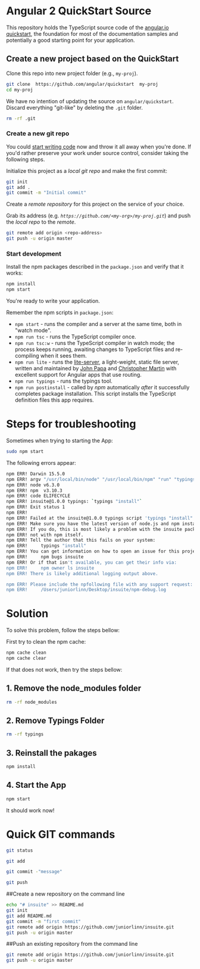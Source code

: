 # Angular 2 QuickStart Source

This repository holds the TypeScript source code of the [angular.io quickstart](https://angular.io/docs/ts/latest/quickstart.html),
the foundation for most of the documentation samples and potentially a good starting point for your application.

## Create a new project based on the QuickStart

Clone this repo into new project folder (e.g., `my-proj`).
```bash
git clone  https://github.com/angular/quickstart  my-proj
cd my-proj
```

We have no intention of updating the source on `angular/quickstart`.
Discard everything "git-like" by deleting the `.git` folder.
```bash
rm -rf .git
```

### Create a new git repo
You could [start writing code](#start-development) now and throw it all away when you're done.
If you'd rather preserve your work under source control, consider taking the following steps.

Initialize this project as a *local git repo* and make the first commit:
```bash
git init
git add .
git commit -m "Initial commit"
```

Create a *remote repository* for this project on the service of your choice.

Grab its address (e.g. *`https://github.com/<my-org>/my-proj.git`*) and push the *local repo* to the *remote*.
```bash
git remote add origin <repo-address>
git push -u origin master
```
### Start development

Install the npm packages described in the `package.json` and verify that it works:

```bash
npm install
npm start
```
You're ready to write your application.

Remember the npm scripts in `package.json`:

* `npm start` - runs the compiler and a server at the same time, both in "watch mode".
* `npm run tsc` - runs the TypeScript compiler once.
* `npm run tsc:w` - runs the TypeScript compiler in watch mode; the process keeps running, awaiting changes to TypeScript files and re-compiling when it sees them.
* `npm run lite` - runs the [lite-server](https://www.npmjs.com/package/lite-server), a light-weight, static file server, written and maintained by
[John Papa](https://github.com/johnpapa) and
[Christopher Martin](https://github.com/cgmartin)
with excellent support for Angular apps that use routing.
* `npm run typings` - runs the typings tool.
* `npm run postinstall` - called by *npm* automatically *after* it successfully completes package installation. This script installs the TypeScript definition files this app requires.



# Steps for troubleshooting

Sometimes when trying to starting the App: 

```bash
sudo npm start
```

The following errors appear:

```bash
npm ERR! Darwin 15.5.0
npm ERR! argv "/usr/local/bin/node" "/usr/local/bin/npm" "run" "typings" "install"
npm ERR! node v6.3.0
npm ERR! npm  v3.10.3
npm ERR! code ELIFECYCLE
npm ERR! insuite@1.0.0 typings: `typings "install"`
npm ERR! Exit status 1
npm ERR! 
npm ERR! Failed at the insuite@1.0.0 typings script 'typings "install"'.
npm ERR! Make sure you have the latest version of node.js and npm installed.
npm ERR! If you do, this is most likely a problem with the insuite package,
npm ERR! not with npm itself.
npm ERR! Tell the author that this fails on your system:
npm ERR!     typings "install"
npm ERR! You can get information on how to open an issue for this project with:
npm ERR!     npm bugs insuite
npm ERR! Or if that isn't available, you can get their info via:
npm ERR!     npm owner ls insuite
npm ERR! There is likely additional logging output above.

npm ERR! Please include the npfollowing file with any support request:
npm ERR!     /Users/juniorlinn/Desktop/insuite/npm-debug.log
```

# Solution

To solve this problem, follow the steps bellow:

First try to clean the npm cache:

```bash
npm cache clean
npm cache clear
```
If that does not work, then try the steps bellow:

## 1. Remove the node_modules folder

```bash
rm -rf node_modules
```


## 2. Remove Typings Folder

```bash
rm -rf typings
```


## 3. Reinstall the pakages

```bash
npm install
```




## 4. Start the App
```bash
npm start
```

It should work now!


# Quick GIT commands

```bash
git status
```

```bash
git add
```

```bash
git commit -"message"
```

```bash
git push
```



##Create a new repository on the command line

```bash
echo "# insuite" >> README.md
git init
git add README.md
git commit -m "first commit"
git remote add origin https://github.com/juniorlinn/insuite.git
git push -u origin master
```


##Push an existing repository from the command line

```bash
git remote add origin https://github.com/juniorlinn/insuite.git
git push -u origin master
```